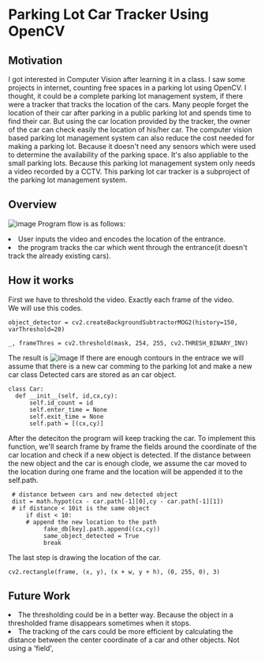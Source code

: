 # Parking Lot Car Tracker Using OpenCV

## Motivation
I got interested in Computer Vision after learning it in a class. I saw some projects in internet, counting free spaces in a parking lot using OpenCV. I thought, it could be a complete parking lot management system, if there were a tracker that tracks the location of the cars. Many people forget the location of their car after parking in a public parking lot and spends time to find their car. But using the car location provided by the tracker, the owner of the car can check easily the location of his/her car. The computer vision based parking lot management system can also reduce the cost needed for making a parking lot. Because it doesn't need any sensors which were used to determine the availability of the parking space. It's also appliable to the small parking lots. Because this parking lot management system only needs a video recorded by a CCTV. This parking lot car tracker is a subproject of the parking lot management system.

## Overview
![image](https://user-images.githubusercontent.com/62208537/187294376-8e58eea1-ab91-48d1-9b05-a12e83afafa9.png)
Program flow is as follows: 
<li> User inputs the video and encodes the location of the entrance.
<li> the program tracks the car which went through the entrance(it doesn't track the already existing cars).

## How it works
First we have to threshold the video. Exactly each frame of the video. <br>
We will use this codes.
```
object_detector = cv2.createBackgroundSubtractorMOG2(history=150, varThreshold=20)
```
```
_, frameThres = cv2.threshold(mask, 254, 255, cv2.THRESH_BINARY_INV)
```
The result is
![image](https://user-images.githubusercontent.com/62208537/187294781-d06215cd-723d-43a8-9c6d-49e43f07a4b2.png)
If there are enough contours in the entrace we will assume that there is a new car comming to the parking lot and make a new car class
 Detected cars are stored as an car object. 
```
class Car:
  def __init__(self, id,cx,cy):
      self.id_count = id
      self.enter_time = None
      self.exit_time = None
      self.path = [(cx,cy)]
```
 After the deteciton the program will keep tracking the car. To implement this function, we'll search frame by frame the fields around the coordinate of the car location and check if a new object is detected. If the distance between the new object and the car is enough clode, we assume the car moved to the location during one frame and the location will be appended it to the self.path.
```
 # distance between cars and new detected object
 dist = math.hypot(cx - car.path[-1][0],cy - car.path[-1][1])
 # if distance < 10it is the same object
     if dist < 10:
     # append the new location to the path
          fake_db[key].path.append((cx,cy))
          same_object_detected = True
          break
```
The last step is drawing the location of the car. 
 ```
 cv2.rectangle(frame, (x, y), (x + w, y + h), (0, 255, 0), 3)
 ```
 
 ## Future Work
 <li> The thresholding could be in a better way. Because the object in a thresholded frame disappears sometimes when it stops.
 <li> The tracking of the cars could be more efficient by calculating the distance between the center coordinate of a car and other objects. Not using a 'field',
